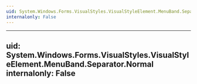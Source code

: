 ```yaml
---
uid: System.Windows.Forms.VisualStyles.VisualStyleElement.MenuBand.Separator
internalonly: False
---
```


---
uid: System.Windows.Forms.VisualStyles.VisualStyleElement.MenuBand.Separator.Normal
internalonly: False
---
